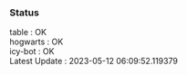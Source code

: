 ### Status


table : OK  
hogwarts : OK  
icy-bot : OK  
Latest Update : 2023-05-12 06:09:52.119379
